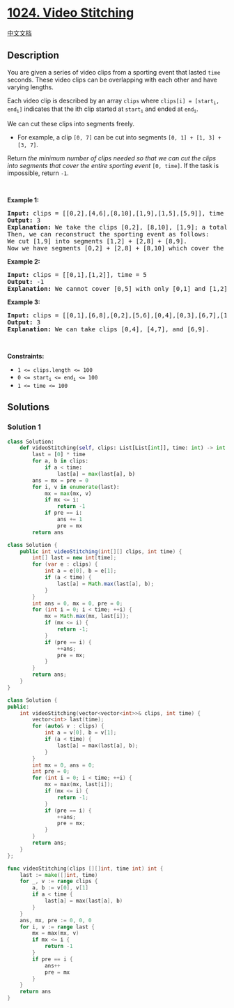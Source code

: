 # [1024. Video Stitching](https://leetcode.com/problems/video-stitching)

[中文文档](./solution/1000-1099/1024.Video%20Stitching/README.md)

<!-- tags:Greedy,Array,Dynamic Programming -->

## Description

<p>You are given a series of video clips from a sporting event that lasted <code>time</code> seconds. These video clips can be overlapping with each other and have varying lengths.</p>

<p>Each video clip is described by an array <code>clips</code> where <code>clips[i] = [start<sub>i</sub>, end<sub>i</sub>]</code> indicates that the ith clip started at <code>start<sub>i</sub></code> and ended at <code>end<sub>i</sub></code>.</p>

<p>We can cut these clips into segments freely.</p>

<ul>
	<li>For example, a clip <code>[0, 7]</code> can be cut into segments <code>[0, 1] + [1, 3] + [3, 7]</code>.</li>
</ul>

<p>Return <em>the minimum number of clips needed so that we can cut the clips into segments that cover the entire sporting event</em> <code>[0, time]</code>. If the task is impossible, return <code>-1</code>.</p>

<p>&nbsp;</p>
<p><strong class="example">Example 1:</strong></p>

<pre>
<strong>Input:</strong> clips = [[0,2],[4,6],[8,10],[1,9],[1,5],[5,9]], time = 10
<strong>Output:</strong> 3
<strong>Explanation:</strong> We take the clips [0,2], [8,10], [1,9]; a total of 3 clips.
Then, we can reconstruct the sporting event as follows:
We cut [1,9] into segments [1,2] + [2,8] + [8,9].
Now we have segments [0,2] + [2,8] + [8,10] which cover the sporting event [0, 10].
</pre>

<p><strong class="example">Example 2:</strong></p>

<pre>
<strong>Input:</strong> clips = [[0,1],[1,2]], time = 5
<strong>Output:</strong> -1
<strong>Explanation:</strong> We cannot cover [0,5] with only [0,1] and [1,2].
</pre>

<p><strong class="example">Example 3:</strong></p>

<pre>
<strong>Input:</strong> clips = [[0,1],[6,8],[0,2],[5,6],[0,4],[0,3],[6,7],[1,3],[4,7],[1,4],[2,5],[2,6],[3,4],[4,5],[5,7],[6,9]], time = 9
<strong>Output:</strong> 3
<strong>Explanation:</strong> We can take clips [0,4], [4,7], and [6,9].
</pre>

<p>&nbsp;</p>
<p><strong>Constraints:</strong></p>

<ul>
	<li><code>1 &lt;= clips.length &lt;= 100</code></li>
	<li><code>0 &lt;= start<sub>i</sub> &lt;= end<sub>i</sub> &lt;= 100</code></li>
	<li><code>1 &lt;= time &lt;= 100</code></li>
</ul>

## Solutions

### Solution 1

<!-- tabs:start -->

```python
class Solution:
    def videoStitching(self, clips: List[List[int]], time: int) -> int:
        last = [0] * time
        for a, b in clips:
            if a < time:
                last[a] = max(last[a], b)
        ans = mx = pre = 0
        for i, v in enumerate(last):
            mx = max(mx, v)
            if mx <= i:
                return -1
            if pre == i:
                ans += 1
                pre = mx
        return ans
```

```java
class Solution {
    public int videoStitching(int[][] clips, int time) {
        int[] last = new int[time];
        for (var e : clips) {
            int a = e[0], b = e[1];
            if (a < time) {
                last[a] = Math.max(last[a], b);
            }
        }
        int ans = 0, mx = 0, pre = 0;
        for (int i = 0; i < time; ++i) {
            mx = Math.max(mx, last[i]);
            if (mx <= i) {
                return -1;
            }
            if (pre == i) {
                ++ans;
                pre = mx;
            }
        }
        return ans;
    }
}
```

```cpp
class Solution {
public:
    int videoStitching(vector<vector<int>>& clips, int time) {
        vector<int> last(time);
        for (auto& v : clips) {
            int a = v[0], b = v[1];
            if (a < time) {
                last[a] = max(last[a], b);
            }
        }
        int mx = 0, ans = 0;
        int pre = 0;
        for (int i = 0; i < time; ++i) {
            mx = max(mx, last[i]);
            if (mx <= i) {
                return -1;
            }
            if (pre == i) {
                ++ans;
                pre = mx;
            }
        }
        return ans;
    }
};
```

```go
func videoStitching(clips [][]int, time int) int {
	last := make([]int, time)
	for _, v := range clips {
		a, b := v[0], v[1]
		if a < time {
			last[a] = max(last[a], b)
		}
	}
	ans, mx, pre := 0, 0, 0
	for i, v := range last {
		mx = max(mx, v)
		if mx <= i {
			return -1
		}
		if pre == i {
			ans++
			pre = mx
		}
	}
	return ans
}
```

<!-- tabs:end -->

<!-- end -->
